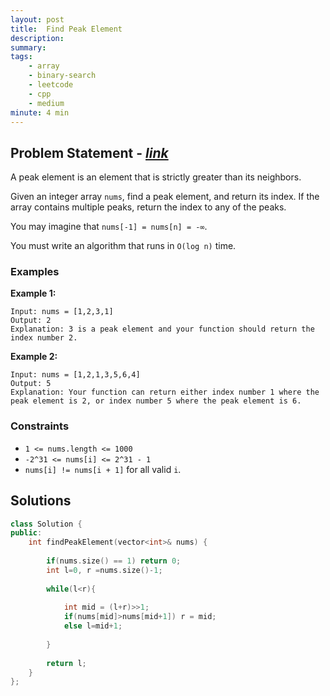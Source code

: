 ```yaml
---
layout: post
title:  Find Peak Element
description: 
summary: 
tags:
    - array
    - binary-search
    - leetcode
    - cpp
    - medium
minute: 4 min
---
```


## Problem Statement - [*link*](https://leetcode.com/problems/find-peak-element/)
A peak element is an element that is strictly greater than its neighbors.

Given an integer array `nums`, find a peak element, and return its index. If the array contains multiple peaks, return the index to any of the peaks.

You may imagine that `nums[-1] = nums[n] = -∞`.

You must write an algorithm that runs in `O(log n)` time.

### Examples   

**Example 1:**  
```
Input: nums = [1,2,3,1]
Output: 2
Explanation: 3 is a peak element and your function should return the index number 2.
```

**Example 2:**  
```
Input: nums = [1,2,1,3,5,6,4]
Output: 5
Explanation: Your function can return either index number 1 where the peak element is 2, or index number 5 where the peak element is 6.
```

### Constraints
+ `1 <= nums.length <= 1000`
+ `-2^31 <= nums[i] <= 2^31 - 1`
+ `nums[i] != nums[i + 1]` for all valid `i`.

## Solutions

```cpp
class Solution {
public:
    int findPeakElement(vector<int>& nums) {
        
        if(nums.size() == 1) return 0;
        int l=0, r =nums.size()-1;
        
        while(l<r){
            
            int mid = (l+r)>>1;
            if(nums[mid]>nums[mid+1]) r = mid;
            else l=mid+1;
            
        }
        
        return l;
    }
};
```

